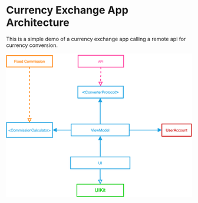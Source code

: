 # Currency Exchange App Architecture
This is a simple demo of a currency exchange app calling a remote api for currency conversion.

![](archDiagram.png)
